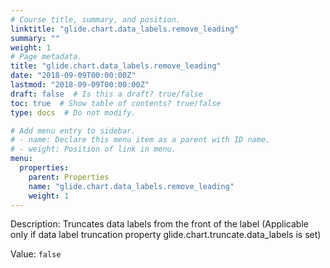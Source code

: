 ```yaml
---
# Course title, summary, and position.
linktitle: "glide.chart.data_labels.remove_leading"
summary: ""
weight: 1
# Page metadata.
title: "glide.chart.data_labels.remove_leading"
date: "2018-09-09T00:00:00Z"
lastmod: "2018-09-09T00:00:00Z"
draft: false  # Is this a draft? true/false
toc: true  # Show table of contents? true/false
type: docs  # Do not modify.

# Add menu entry to sidebar.
# - name: Declare this menu item as a parent with ID name.
# - weight: Position of link in menu.
menu:
  properties:
    parent: Properties
    name: "glide.chart.data_labels.remove_leading"
    weight: 1
---
```


Description: Truncates data labels from the front of the label (Applicable only if data label truncation property glide.chart.truncate.data_labels is set)


Value: `false`